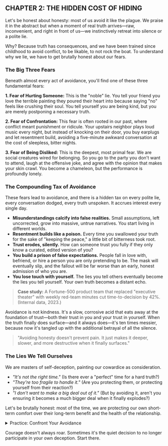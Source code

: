 ## CHAPTER 2: THE HIDDEN COST OF HIDING

Let's be honest about honesty: most of us avoid it like the plague. We praise it in the abstract but when a moment of real truth arrives—raw, inconvenient, and right in front of us—we instinctively retreat into silence or a polite lie.

Why? Because truth has consequences, and we have been trained since childhood to avoid conflict, to be likable, to not rock the boat. To understand why we lie, we have to get brutally honest about our fears.

### The Big Three Fears

Beneath almost every act of avoidance, you'll find one of these three fundamental fears:

**1. Fear of Hurting Someone:** This is the "noble" lie. You tell your friend you love the terrible painting they poured their heart into because saying "no" feels like crushing their soul. You tell yourself you are being kind, but you are merely postponing a necessary truth.

**2. Fear of Confrontation:** This fear is often rooted in our past, where conflict meant punishment or ridicule. Your upstairs neighbor plays loud music every night, but instead of knocking on their door, you buy earplugs and let resentment build, avoiding a five-minute awkward conversation at the cost of sleepless, bitter nights.

**3. Fear of Being Disliked:** This is the deepest, most primal fear. We are social creatures wired for belonging. So you go to the party you don't want to attend, laugh at the offensive joke, and agree with the opinion that makes your skin crawl. You become a chameleon, but the performance is profoundly lonely.

### The Compounding Tax of Avoidance

These fears lead to avoidance, and there is a hidden tax on every polite lie, every conversation dodged, every truth unspoken. It accrues interest every single day.

*   **Misunderstandings calcify into false realities.** Small assumptions, left uncorrected, grow into massive, untrue narratives. You start living in different worlds.
*   **Resentment builds like a poison.** Every time you swallowed your truth for the sake of "keeping the peace," a little bit of bitterness took root.
*   **Trust erodes, silently.** How can someone trust you fully if they only know a curated, edited version of you?
*   **You build a prison of false expectations.** People fall in love with, befriend, or hire a person you are only pretending to be. The mask will eventually slip, and the fallout will be far worse than an early, honest admission of who you are.
*   **You lose touch with yourself.** The lies you tell others eventually become the lies you tell yourself. Your own truth becomes a distant echo.

> **Case study:** A Fortune-500 product team that replaced "executive theater" with weekly red-team minutes cut time-to-decision by 42%. (Internal data, 2023.)

Avoidance is not kindness. It's a slow, corrosive acid that eats away at the foundation of trust—both their trust in you and your trust in yourself. When the truth finally does surface—and it always does—it's ten times messier, because now it's tangled up with the additional betrayal of all the silence.

> "Avoiding honesty doesn't prevent pain. It just makes it deeper, slower, and more destructive when it finally surfaces."

### The Lies We Tell Ourselves

We are masters of self-deception, painting our cowardice as consideration.

*   *"It's not the right time."* (Is there ever a "perfect" time for a hard truth?)
*   *"They're too fragile to handle it."* (Are you protecting them, or protecting yourself from their reaction?)
*   *"I don't want to make a big deal out of it."* (But by avoiding it, aren't you ensuring it becomes a much bigger deal when it finally explodes?)

Let's be brutally honest: most of the time, we are protecting our own short-term comfort over their long-term benefit and the health of the relationship.

<details>
<summary>Practice: Confront Your Avoidance</summary>

Pick one recent moment where you avoided saying something true. A small one will do.

Ask yourself:
*   What was I *really* afraid would happen if I was honest? (e.g., "We would argue," "They would think I have bad taste.")
*   Did avoiding the truth solve anything, or did it just prevent a moment of real connection?
*   What would a brutally honest but kind alternative have looked like? (e.g., "That movie wasn't my favorite, but I'm so glad we got to see it together. What did you love about it?")

</details>

Courage doesn't always roar. Sometimes it's the quiet decision to no longer participate in your own deception. Start there. 